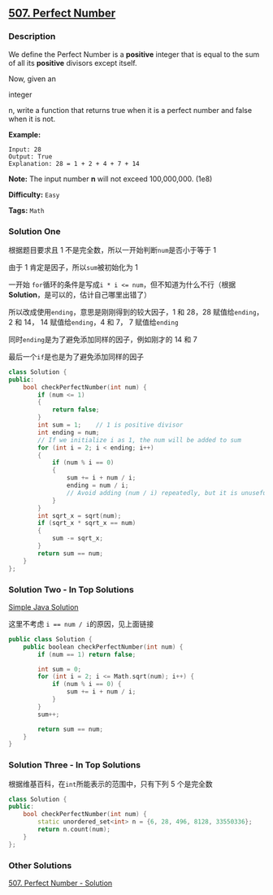 ## [507. Perfect Number](https://leetcode.com/problems/perfect-number/description/)

### Description

We define the Perfect Number is a **positive** integer that is equal to the sum of all its **positive** divisors except itself.

Now, given an

integer

n, write a function that returns true when it is a perfect number and false when it is not.

**Example:**

```
Input: 28
Output: True
Explanation: 28 = 1 + 2 + 4 + 7 + 14

```

**Note:** The input number **n** will not exceed 100,000,000. (1e8)

**Difficulty:** `Easy`

**Tags:** `Math`

### Solution One

根据题目要求且 1 不是完全数，所以一开始判断`num`是否小于等于 1

由于 1 肯定是因子，所以`sum`被初始化为 1

一开始 `for`循环的条件是写成`i * i <= num`，但不知道为什么不行（根据**Solution**，是可以的，估计自己哪里出错了）

所以改成使用`ending`，意思是刚刚得到的较大因子，1 和 28，28 赋值给`ending`， 2 和 14， 14 赋值给`ending`，4 和 7， 7 赋值给`ending`

同时`ending`是为了避免添加同样的因子，例如刚才的 14 和 7

最后一个`if`是也是为了避免添加同样的因子

```c++
class Solution {
public:
    bool checkPerfectNumber(int num) {
        if (num <= 1)
        {
            return false;
        }
        int sum = 1;    // 1 is positive divisor
        int ending = num;
        // If we initialize i as 1, the num will be added to sum
        for (int i = 2; i < ending; i++)
        {
            if (num % i == 0)
            {
                sum += i + num / i;
                ending = num / i;
                // Avoid adding (num / i) repeatedly, but it is unuseful if i * i == num
            }
        }
        int sqrt_x = sqrt(num);
        if (sqrt_x * sqrt_x == num)
        {
            sum -= sqrt_x;
        }
        return sum == num;
    }
};
```

### Solution Two - In Top Solutions

[Simple Java Solution](https://discuss.leetcode.com/topic/84259/simple-java-solution)

这里不考虑 `i == num / i`的原因，见上面链接

```c++
public class Solution {
    public boolean checkPerfectNumber(int num) {
        if (num == 1) return false;

        int sum = 0;
        for (int i = 2; i <= Math.sqrt(num); i++) {
            if (num % i == 0) {
                sum += i + num / i;
            }
        }
        sum++;

        return sum == num;
    }
}
```

### Solution Three - In Top Solutions

根据维基百科，在`int`所能表示的范围中，只有下列 5 个是完全数

```c++
class Solution {
public:
    bool checkPerfectNumber(int num) {
        static unordered_set<int> n = {6, 28, 496, 8128, 33550336};
        return n.count(num);
    }
};
```

### Other Solutions

[507. Perfect Number - Solution](https://leetcode.com/problems/perfect-number/solution/)
